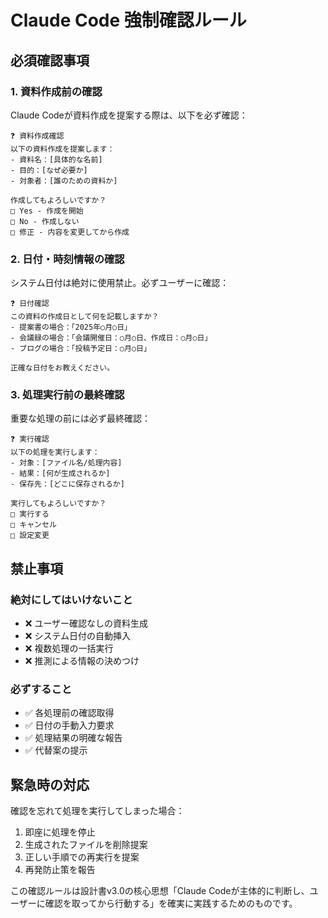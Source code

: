 # Claude Code 強制確認ルール

## 必須確認事項

### 1. 資料作成前の確認
Claude Codeが資料作成を提案する際は、以下を必ず確認：

```
❓ 資料作成確認
以下の資料作成を提案します：
- 資料名：[具体的な名前]
- 目的：[なぜ必要か]
- 対象者：[誰のための資料か]

作成してもよろしいですか？
□ Yes - 作成を開始
□ No - 作成しない  
□ 修正 - 内容を変更してから作成
```

### 2. 日付・時刻情報の確認
システム日付は絶対に使用禁止。必ずユーザーに確認：

```
❓ 日付確認
この資料の作成日として何を記載しますか？
- 提案書の場合：「2025年○月○日」
- 会議録の場合：「会議開催日：○月○日、作成日：○月○日」
- ブログの場合：「投稿予定日：○月○日」

正確な日付をお教えください。
```

### 3. 処理実行前の最終確認
重要な処理の前には必ず最終確認：

```
❓ 実行確認
以下の処理を実行します：
- 対象：[ファイル名/処理内容]
- 結果：[何が生成されるか]
- 保存先：[どこに保存されるか]

実行してもよろしいですか？
□ 実行する
□ キャンセル
□ 設定変更
```

## 禁止事項

### 絶対にしてはいけないこと
- ❌ ユーザー確認なしの資料生成
- ❌ システム日付の自動挿入
- ❌ 複数処理の一括実行
- ❌ 推測による情報の決めつけ

### 必ずすること
- ✅ 各処理前の確認取得
- ✅ 日付の手動入力要求
- ✅ 処理結果の明確な報告
- ✅ 代替案の提示

## 緊急時の対応

確認を忘れて処理を実行してしまった場合：
1. 即座に処理を停止
2. 生成されたファイルを削除提案
3. 正しい手順での再実行を提案
4. 再発防止策を報告

この確認ルールは設計書v3.0の核心思想「Claude Codeが主体的に判断し、ユーザーに確認を取ってから行動する」を確実に実践するためのものです。